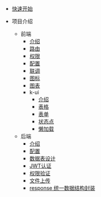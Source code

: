 * [快速开始](/start.md)
* 项目介绍

  - 前端
    - [介绍](/front-end/introduce.md)
    - [路由](/front-end/router.md)
    - [权限](/front-end/perm.md)
    - [配置](/front-end/setting.md)
    - [联调](/front-end/api.md)
    - [图标](/front-end/icons.md)
    - [图表](/front-end/chart.md)
    - k-ui
      - [介绍](/front-end/k-ui/introduce.md)
      - [表格](/front-end/k-ui/k-table.md)
      - [表单](/front-end/k-ui/k-form.md)
      - [状态点](/front-end/k-ui/k-badge.md)
      - [懒加载](/front-end/k-ui/k-lazy.md)
  - 后端
    - [介绍](/back-end/introduce.md)
    - [配置](/back-end/setting.md)
    - [数据表设计](/back-end/database.md)
    - [JWT认证](/back-end/jwt.md)
    - [权限验证](/back-end/perm.md)
    - [文件上传](/back-end/file.md)
    - [response 统一数据结构封装](/back-end/result.md)

